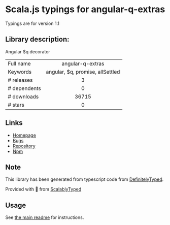 
# Scala.js typings for angular-q-extras

Typings are for version 1.1

## Library description:
Angular $q decorator

|                    |                 |
| ------------------ | :-------------: |
| Full name          | angular-q-extras |
| Keywords           | angular, $q, promise, allSettled |
| # releases         | 3 |
| # dependents       | 0 |
| # downloads        | 36715 |
| # stars            | 0 |

## Links
- [Homepage](https://github.com/niqdev/angular-q-extras#readme)
- [Bugs](https://github.com/niqdev/angular-q-extras/issues)
- [Repository](https://github.com/niqdev/angular-q-extras)
- [Npm](https://www.npmjs.com/package/angular-q-extras)
    


## Note
This library has been generated from typescript code from [DefinitelyTyped](https://definitelytyped.org).

Provided with :purple_heart: from [ScalablyTyped](https://github.com/oyvindberg/ScalablyTyped)

## Usage
See [the main readme](../../readme.md) for instructions.


